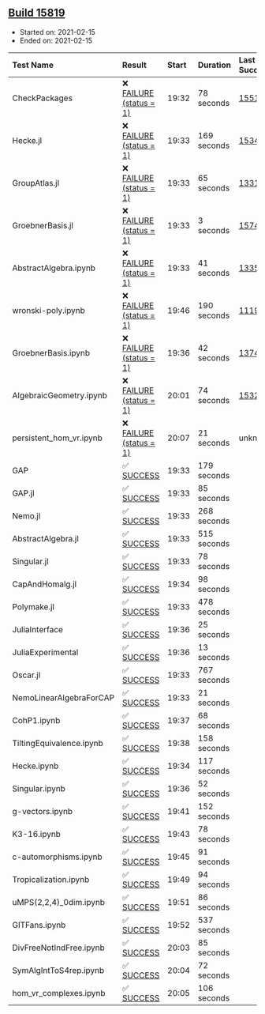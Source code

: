 ## [Build 15819](https://oscarci.mathematik.uni-kl.de/job/oscar/15819/)

* Started on: 2021-02-15
* Ended on: 2021-02-15

| Test Name    | Result | Start | Duration | Last Success | First Failure |
|:-------------|:-------|:------|:---------|:-------------|:--------------|
| CheckPackages | ❌ [FAILURE (status = 1)](https://oscarci.mathematik.uni-kl.de/job/oscar/15819/artifact/logs/build-15819/CheckPackages.log) | 19:32 | 78 seconds | [15514](https://oscarci.mathematik.uni-kl.de/job/oscar/15514/) | [15515](https://oscarci.mathematik.uni-kl.de/job/oscar/15515/) |
| Hecke.jl | ❌ [FAILURE (status = 1)](https://oscarci.mathematik.uni-kl.de/job/oscar/15819/artifact/logs/build-15819/Hecke.jl.log) | 19:33 | 169 seconds | [15344](https://oscarci.mathematik.uni-kl.de/job/oscar/15344/) | [15348](https://oscarci.mathematik.uni-kl.de/job/oscar/15348/) |
| GroupAtlas.jl | ❌ [FAILURE (status = 1)](https://oscarci.mathematik.uni-kl.de/job/oscar/15819/artifact/logs/build-15819/GroupAtlas.jl.log) | 19:33 | 65 seconds | [13311](https://oscarci.mathematik.uni-kl.de/job/oscar/13311/) | [13312](https://oscarci.mathematik.uni-kl.de/job/oscar/13312/) |
| GroebnerBasis.jl | ❌ [FAILURE (status = 1)](https://oscarci.mathematik.uni-kl.de/job/oscar/15819/artifact/logs/build-15819/GroebnerBasis.jl.log) | 19:33 | 3 seconds | [15745](https://oscarci.mathematik.uni-kl.de/job/oscar/15745/) | [15746](https://oscarci.mathematik.uni-kl.de/job/oscar/15746/) |
| AbstractAlgebra.ipynb | ❌ [FAILURE (status = 1)](https://oscarci.mathematik.uni-kl.de/job/oscar/15819/artifact/logs/build-15819/AbstractAlgebra.ipynb.log) | 19:33 | 41 seconds | [13355](https://oscarci.mathematik.uni-kl.de/job/oscar/13355/) | [13356](https://oscarci.mathematik.uni-kl.de/job/oscar/13356/) |
| wronski-poly.ipynb | ❌ [FAILURE (status = 1)](https://oscarci.mathematik.uni-kl.de/job/oscar/15819/artifact/logs/build-15819/wronski-poly.ipynb.log) | 19:46 | 190 seconds | [11192](https://oscarci.mathematik.uni-kl.de/job/oscar/11192/) | [11193](https://oscarci.mathematik.uni-kl.de/job/oscar/11193/) |
| GroebnerBasis.ipynb | ❌ [FAILURE (status = 1)](https://oscarci.mathematik.uni-kl.de/job/oscar/15819/artifact/logs/build-15819/GroebnerBasis.ipynb.log) | 19:36 | 42 seconds | [13748](https://oscarci.mathematik.uni-kl.de/job/oscar/13748/) | [13749](https://oscarci.mathematik.uni-kl.de/job/oscar/13749/) |
| AlgebraicGeometry.ipynb | ❌ [FAILURE (status = 1)](https://oscarci.mathematik.uni-kl.de/job/oscar/15819/artifact/logs/build-15819/AlgebraicGeometry.ipynb.log) | 20:01 | 74 seconds | [15322](https://oscarci.mathematik.uni-kl.de/job/oscar/15322/) | [15323](https://oscarci.mathematik.uni-kl.de/job/oscar/15323/) |
| persistent_hom_vr.ipynb | ❌ [FAILURE (status = 1)](https://oscarci.mathematik.uni-kl.de/job/oscar/15819/artifact/logs/build-15819/persistent_hom_vr.ipynb.log) | 20:07 | 21 seconds | unknown | unknown |
| GAP | ✅ [SUCCESS](https://oscarci.mathematik.uni-kl.de/job/oscar/15819/artifact/logs/build-15819/GAP.log) | 19:33 | 179 seconds |  |  |
| GAP.jl | ✅ [SUCCESS](https://oscarci.mathematik.uni-kl.de/job/oscar/15819/artifact/logs/build-15819/GAP.jl.log) | 19:33 | 85 seconds |  |  |
| Nemo.jl | ✅ [SUCCESS](https://oscarci.mathematik.uni-kl.de/job/oscar/15819/artifact/logs/build-15819/Nemo.jl.log) | 19:33 | 268 seconds |  |  |
| AbstractAlgebra.jl | ✅ [SUCCESS](https://oscarci.mathematik.uni-kl.de/job/oscar/15819/artifact/logs/build-15819/AbstractAlgebra.jl.log) | 19:33 | 515 seconds |  |  |
| Singular.jl | ✅ [SUCCESS](https://oscarci.mathematik.uni-kl.de/job/oscar/15819/artifact/logs/build-15819/Singular.jl.log) | 19:33 | 78 seconds |  |  |
| CapAndHomalg.jl | ✅ [SUCCESS](https://oscarci.mathematik.uni-kl.de/job/oscar/15819/artifact/logs/build-15819/CapAndHomalg.jl.log) | 19:34 | 98 seconds |  |  |
| Polymake.jl | ✅ [SUCCESS](https://oscarci.mathematik.uni-kl.de/job/oscar/15819/artifact/logs/build-15819/Polymake.jl.log) | 19:33 | 478 seconds |  |  |
| JuliaInterface | ✅ [SUCCESS](https://oscarci.mathematik.uni-kl.de/job/oscar/15819/artifact/logs/build-15819/JuliaInterface.log) | 19:36 | 25 seconds |  |  |
| JuliaExperimental | ✅ [SUCCESS](https://oscarci.mathematik.uni-kl.de/job/oscar/15819/artifact/logs/build-15819/JuliaExperimental.log) | 19:36 | 13 seconds |  |  |
| Oscar.jl | ✅ [SUCCESS](https://oscarci.mathematik.uni-kl.de/job/oscar/15819/artifact/logs/build-15819/Oscar.jl.log) | 19:33 | 767 seconds |  |  |
| NemoLinearAlgebraForCAP | ✅ [SUCCESS](https://oscarci.mathematik.uni-kl.de/job/oscar/15819/artifact/logs/build-15819/NemoLinearAlgebraForCAP.log) | 19:33 | 21 seconds |  |  |
| CohP1.ipynb | ✅ [SUCCESS](https://oscarci.mathematik.uni-kl.de/job/oscar/15819/artifact/logs/build-15819/CohP1.ipynb.log) | 19:37 | 68 seconds |  |  |
| TiltingEquivalence.ipynb | ✅ [SUCCESS](https://oscarci.mathematik.uni-kl.de/job/oscar/15819/artifact/logs/build-15819/TiltingEquivalence.ipynb.log) | 19:38 | 158 seconds |  |  |
| Hecke.ipynb | ✅ [SUCCESS](https://oscarci.mathematik.uni-kl.de/job/oscar/15819/artifact/logs/build-15819/Hecke.ipynb.log) | 19:34 | 117 seconds |  |  |
| Singular.ipynb | ✅ [SUCCESS](https://oscarci.mathematik.uni-kl.de/job/oscar/15819/artifact/logs/build-15819/Singular.ipynb.log) | 19:36 | 52 seconds |  |  |
| g-vectors.ipynb | ✅ [SUCCESS](https://oscarci.mathematik.uni-kl.de/job/oscar/15819/artifact/logs/build-15819/g-vectors.ipynb.log) | 19:41 | 152 seconds |  |  |
| K3-16.ipynb | ✅ [SUCCESS](https://oscarci.mathematik.uni-kl.de/job/oscar/15819/artifact/logs/build-15819/K3-16.ipynb.log) | 19:43 | 78 seconds |  |  |
| c-automorphisms.ipynb | ✅ [SUCCESS](https://oscarci.mathematik.uni-kl.de/job/oscar/15819/artifact/logs/build-15819/c-automorphisms.ipynb.log) | 19:45 | 91 seconds |  |  |
| Tropicalization.ipynb | ✅ [SUCCESS](https://oscarci.mathematik.uni-kl.de/job/oscar/15819/artifact/logs/build-15819/Tropicalization.ipynb.log) | 19:49 | 94 seconds |  |  |
| uMPS(2,2,4)_0dim.ipynb | ✅ [SUCCESS](https://oscarci.mathematik.uni-kl.de/job/oscar/15819/artifact/logs/build-15819/uMPS-2-2-4-_0dim.ipynb.log) | 19:51 | 86 seconds |  |  |
| GITFans.ipynb | ✅ [SUCCESS](https://oscarci.mathematik.uni-kl.de/job/oscar/15819/artifact/logs/build-15819/GITFans.ipynb.log) | 19:52 | 537 seconds |  |  |
| DivFreeNotIndFree.ipynb | ✅ [SUCCESS](https://oscarci.mathematik.uni-kl.de/job/oscar/15819/artifact/logs/build-15819/DivFreeNotIndFree.ipynb.log) | 20:03 | 85 seconds |  |  |
| SymAlgIntToS4rep.ipynb | ✅ [SUCCESS](https://oscarci.mathematik.uni-kl.de/job/oscar/15819/artifact/logs/build-15819/SymAlgIntToS4rep.ipynb.log) | 20:04 | 72 seconds |  |  |
| hom_vr_complexes.ipynb | ✅ [SUCCESS](https://oscarci.mathematik.uni-kl.de/job/oscar/15819/artifact/logs/build-15819/hom_vr_complexes.ipynb.log) | 20:05 | 106 seconds |  |  |
